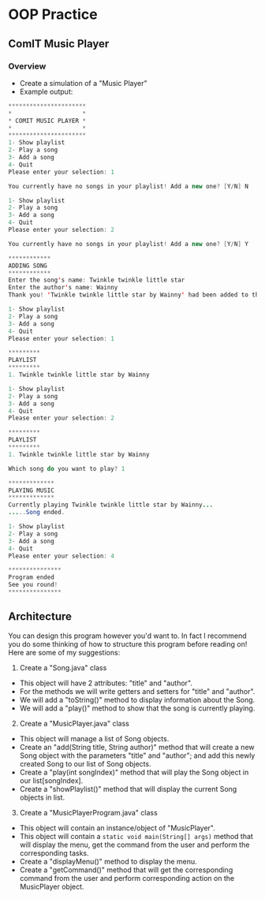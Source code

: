 # OOP Practice
## ComIT Music Player
### Overview
- Create a simulation of a "Music Player"
- Example output:
```java
**********************
*                    *
* COMIT MUSIC PLAYER *
*                    *
**********************
1- Show playlist
2- Play a song
3- Add a song
4- Quit
Please enter your selection: 1

You currently have no songs in your playlist! Add a new one? [Y/N] N

1- Show playlist
2- Play a song
3- Add a song
4- Quit
Please enter your selection: 2

You currently have no songs in your playlist! Add a new one? [Y/N] Y

************
ADDING SONG
************
Enter the song's name: Twinkle twinkle little star
Enter the author's name: Wainny
Thank you! 'Twinkle twinkle little star by Wainny' had been added to the playlist!

1- Show playlist
2- Play a song
3- Add a song
4- Quit
Please enter your selection: 1

*********
PLAYLIST
*********
1. Twinkle twinkle little star by Wainny

1- Show playlist
2- Play a song
3- Add a song
4- Quit
Please enter your selection: 2

*********
PLAYLIST
*********
1. Twinkle twinkle little star by Wainny

Which song do you want to play? 1

*************
PLAYING MUSIC
*************
Currently playing Twinkle twinkle little star by Wainny...
.....Song ended.

1- Show playlist
2- Play a song
3- Add a song
4- Quit
Please enter your selection: 4

***************
Program ended
See you round!
***************
```

## Architecture
You can design this program however you'd want to. In fact I recommend you do some thinking of how to
structure this program before reading on! Here are some of my suggestions: 

1. Create a "Song.java" class
- This object will have 2 attributes: "title" and "author".
- For the methods we will write getters and setters for "title" and "author".
- We will add a "toString()" method to display information about the Song.
- We will add a "play()" method to show that the song is currently playing.

2. Create a "MusicPlayer.java" class
- This object will manage a list of Song objects.
- Create an "add(String title, String author)" method that will create a new Song object
with the parameters "title" and "author"; and add this newly created Song to our list of Song objects.
- Create a "play(int songIndex)" method that will play the Song object in our list[songIndex].
- Create a "showPlaylist()" method that will display the current Song objects in list.

3. Create a "MusicPlayerProgram.java" class
- This object will contain an instance/object of "MusicPlayer".
- This object will contain a `static void main(String[] args)` method that will display the menu, 
get the command from the user and perform the corresponding tasks.
- Create a "displayMenu()" method to display the menu.
- Create a "getCommand()" method that will get the corresponding command from the user and perform
corresponding action on the MusicPlayer object.
